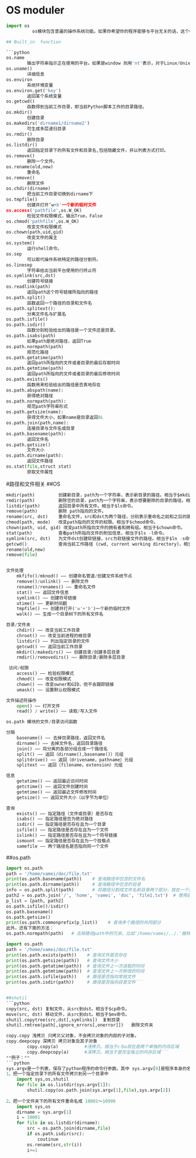 
# OS moduler

```python
import os
          os模块包含普遍的操作系统功能。如果你希望你的程序能够与平台无关的话，这个模块是尤为重要的。```

## Built_in  function

```python
os.name
        输出字符串指示正在使用的平台。如果是window 则用'nt'表示，对于Linux/Unix用户，它是'posix'。
os.uname()
        详细信息
os.environ
        系统环境变量
os.environ.get('key')
        返回某个系统变量
os.getcwd()
        函数得到当前工作目录，即当前Python脚本工作的目录路径。
os.mkdir()
        创建目录
os.makedirs('dirname1/dirname2') 
        可生成多层递归目录
os.rmdir()
        删除目录
os.listdir()
        返回指定目录下的所有文件和目录名,包括隐藏文件，并以列表方式打印。
os.remove()
        删除一个文件。
os.rename(old,new)
        重命名
os.remove()
        删除文件
os.chdir(dirname)
        把当前工作目录切换到dirname下
os.tmpfile() 
        创建并打开‘w+b'一个新的临时文件
os.access('pathfile',os.W_OK) 
        检验文件权限模式，输出True，False
os.chmod('pathfile',os.W_OK) 
        改变文件权限模式
os.chown(path,uid,gid)
        改变文件的属主
os.system()
        运行shell命令。
os.sep 
        可以取代操作系统特定的路径分割符。
os.linesep
        字符串给出当前平台使用的行终止符
os.symlink(src,dst)
        创建符号链接
os.readlink(path)
        返回path这个符号链接所指向的路径
os.path.split()
        函数返回一个路径的目录和文件名
os.path.splitext():
        分离文件名与扩展名
os.path.isfile()
os.path.isdir()
        函数分别检验给出的路径是一个文件还是目录。
os.path.isabs(path) 
        如果path是绝对路径，返回True
os.path.normpath(path) 
        规范化路径
os.path.getatime(path) 
        返回path所指向的文件或者目录的最后存取时间
os.path.getmtime(path) 
        返回path所指向的文件或者目录的最后修改时间
os.path.exists()
        函数用来检验给出的路径是否真地存在
os.path.abspath(name):
        获得绝对路径
os.path.normpath(path):
        规范path字符串形式
os.path.getsize(name):
        获得文件大小，如果name是目录返回0L
os.path.join(path,name):
        连接目录与文件名或目录
os.path.basename(path):
        返回文件名
os.path.getsize()
        文件大小
os.path.dirname(path):
        返回文件路径
os.stat(file,struct stat)
        获取文件属性
```

#路径和文件相关
##OS
```python
mkdir(path)         创建新目录，path为一个字符串，表示新目录的路径。相当于$mkdir命令
rmdir(path)         删除空的目录，path为一个字符串，表示想要删除的目录的路径。相当于$rmdir命令
listdir(path)       返回目录中所有文件。相当于$ls命令。
remove(path)        删除 path指向的文件。
rename(src, dst)    重命名文件，src和dst为两个路径，分别表示重命名之前和之后的路径。
chmod(path, mode)   改变path指向的文件的权限。相当于$chmod命令。
chown(path, uid, gid) 改变path所指向文件的拥有者和拥有组。相当于$chown命令。
stat(path)          查看path所指向文件的附加信息，相当于$ls -l命令。
symlink(src, dst)   为文件dst创建软链接，src为软链接文件的路径。相当于$ln -s命令。
getcwd()            查询当前工作路径 (cwd, current working directory)，相当于$pwd命令。
rename(old,new)
remove(file)
```
```python

文件处理
    mkfifo()/mknod() —— 创建命名管道/创建文件系统节点
    remove()/unlink() —— 删除文件
    rename()/renames() —— 重命名文件
    stat() —— 返回文件信息
    symlink() —— 创建符号链接
    utime() —— 更新时间戳
    tmpfile() —— 创建并打开('w'+'b')一个新的临时文件
    walk() —— 生成一个目录树下的所有文件名

目录/文件夹
    chdir() —— 改变当前工作目录
    chroot() —— 改变当前进程的根目录
    listdir() —— 列出指定目录的文件
    getcwd() —— 返回当前工作目录
    mkdir()/makedirs() —— 创建目录/创建多层目录
    rmdir()/removedirs() —— 删除目录/删除多层目录

 访问/权限
    access() —— 检验权限模式
    chmod() —— 改变权限模式
    chown() —— 改变owner和GID，但不会跟踪链接
    umask() —— 设置默认权限模式

文件描述符操作
    open() —— 打开文件
    read() / write() —— 读取/写入文件

os.path 模块的文件/目录访问函数

分隔
    basename() —— 去掉目录路径，返回文件名
    dirname() —— 去掉文件名，返回目录路径
    join() —— 将分离的各部分组合成一个路径名
    split() —— 返回（dirname(),basename()）元组
    splitdrive() —— 返回（drivename，pathname）元组
    splitext —— 返回（filename，extension）元组

信息
    getatime() —— 返回最近访问时间
    getctime() —— 返回文件创建时间
    getmtime() —— 返回最近文件修改时间
    getsize() —— 返回文件大小（以字节为单位）

查询
    exists() —— 指定路径（文件或目录）是否存在
    isabs() —— 指定路径是否为绝对路径
    isdir() —— 指定路径是否存在且为一个目录
    isfile() —— 指定路径是否存在且为一个文件
    islink() —— 指定路径是否存在且为一个符号链接
    ismount —— 指定路径是否存在且为一个挂载点
    samefile —— 两个路径名是否指向同一个文件
```

##os.path
```python
import os.path
path = '/home/vamei/doc/file.txt'
print(os.path.basename(path))    # 查询路径中包含的文件名
print(os.path.dirname(path))     # 查询路径中包含的目录
info = os.path.split(path)       # 将路径分割成文件名和目录两个部分，放在一个表中返回
path2 = os.path.join('/', 'home', 'vamei', 'doc', 'file1.txt')  # 使用目录名和文件名构成一个路径字符串
p_list = [path, path2]
os.path.isfile()/isdir()
os.path.basename()
os.path.getsize()
print(os.path.commonprefix(p_list))    # 查询多个路径的共同部分
此外，还有下面的方法：
os.path.normpath(path)   # 去除路径path中的冗余。比如'/home/vamei/../.'被转化为'/home'

import os.path 
path = '/home/vamei/doc/file.txt'
print(os.path.exists(path))    # 查询文件是否存在
print(os.path.getsize(path))   # 查询文件大小
print(os.path.getatime(path))  # 查询文件上一次读取的时间
print(os.path.getmtime(path))  # 查询文件上一次修改的时间
print(os.path.isfile(path))    # 路径是否指向常规文件
print(os.path.isdir(path))     # 路径是否指向目录文件```


##shutil
```python
copy(src, dst) 复制文件，从src到dst。相当于$cp命令。
move(src, dst) 移动文件，从src到dst。相当于$mv命令。
shutil.copytree(src,dst[,symlinks])  复制目录
shutil.rmtree(path[,ignore_errors[,onerror]])   删除文件夹

copy.copy 浅拷贝 只拷贝父对象，不会拷贝对象的内部的子对象。
copy.deepcopy 深拷贝 拷贝对象及其子对象
        copy.copy(a)          #浅拷贝。相当于c与a现在是两个单独的内存区域
        copy.deepcopy(a)      #深拷贝。相当于是完全独立的内存区域```
**例子：**
```python
sys.argv是一个列表，保存了python程序的命令行参数。其中 sys.argv[0]是程序本身的名字
1、把一个指定目录下的所有文件拷贝到另一个目录中
    import sys,os,shutil
    for file in os.listdir(sys.argv[1]):
        shutil.copy(os.path.join(sys.argv[1],file),sys.argv[2])
        
2、把一个文件夹下的所有文件重命名成 10001～10999
    import sys,os
    dirname = sys.argv[1]
    i = 10001
    for file in os.listdir(dirname):
        src = os.path.join(dirname,file)
        if os.path.isdir(src):
            coutinue
        os.rename(src,str(i))
        i+=1
```